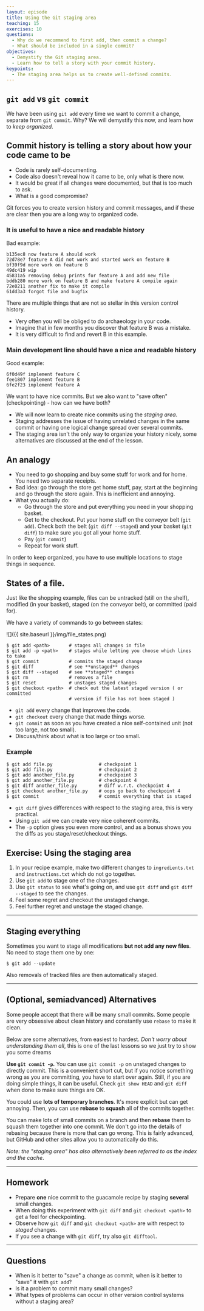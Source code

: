 ```yaml
---
layout: episode
title: Using the Git staging area
teaching: 15
exercises: 10
questions:
  - Why do we recommend to first add, then commit a change?
  - What should be included in a single commit?
objectives:
  - Demystify the Git staging area.
  - Learn how to tell a story with your commit history.
keypoints:
  - The staging area helps us to create well-defined commits.
---
```


## `git add` vs `git commit`

We have been using `git add` every time we want to
commit a change, separate from `git commit`.  Why?  We will demystify this now,
and learn how to *keep organized*.


## Commit history is telling a story about how your code came to be

- Code is rarely self-documenting.
- Code also doesn't reveal how it came to be, only what is there now.
- It would be great if all changes were documented, but that is too much to ask.
- What is a good compromise?  

Git forces you to create version history and commit messages, 
and if these are clear then you are a long way to organized code.  


### It is useful to have a nice and readable history

Bad example:

```shell
b135ec8 now feature A should work
72d78e7 feature A did not work and started work on feature B
bf39f9d more work on feature B
49dc419 wip
45831a5 removing debug prints for feature A and add new file
bddb280 more work on feature B and make feature A compile again
72e0211 another fix to make it compile
61dd3a3 forgot file and bugfix
```

There are multiple things that are not so stellar in this version control
history.


- Very often you will be obliged to do archaeology in your code.
- Imagine that in few months you discover that feature B was a mistake.
- It is very difficult to find and revert B in this example.


### Main development line should have a nice and readable history

Good example:

```shell
6f0d49f implement feature C
fee1807 implement feature B
6fe2f23 implement feature A
```

We want to have nice commits.  But we also want to "save often"
(checkpointing) - how can we have both?

- We will now learn to create nice commits using the *staging area*. 
- Staging addresses the issue of having unrelated changes in the same
commit or having one logical change spread over several commits.
- The staging area isn't the only way to organize your history nicely, some alternatives are discussed at the end of the lesson.


## An analogy

- You need to go shopping and buy some stuff for work and for home.
  You need two separate receipts.
- Bad idea: go through the store get home stuff, pay, start at the
  beginning and go through the store again.  This is inefficient and
  annoying.
- What you actually do:
  - Go through the store and put everything you need in your shopping
    basket.
  - Get to the checkout.  Put your home stuff on the conveyor belt
    (`git add`).  Check both the belt (`git diff --staged`) and your
    basket (`git diff`) to make sure you got all your home stuff.
  - Pay (`git commit`)
  - Repeat for work stuff.

In order to keep organized, you have to use multiple locations to
stage things in sequence.


## States of a file.

Just like the shopping example, files can be untracked (still on the
shelf), modified (in your basket), staged (on the conveyor belt), or
committed (paid for).

We have a variety of commands to go between states:

![]({{ site.baseurl }}/img/file_states.png)

```shell
$ git add <path>       # stages all changes in file
$ git add -p <path>    # stages while letting you choose which lines to take
$ git commit           # commits the staged change
$ git diff             # see **unstaged** changes
$ git diff --staged    # see **staged** changes
$ git rm               # removes a file
$ git reset            # unstages staged changes
$ git checkout <path>  # check out the latest staged version ( or committed
                       # version if file has not been staged )
```

- `git add` every change that improves the code.
- `git checkout` every change that made things worse.
- `git commit` as soon as you have created a nice self-contained unit (not too large, not too small).
- Discuss/think about what is too large or too small.


### Example

```shell
$ git add file.py                 # checkpoint 1
$ git add file.py                 # checkpoint 2
$ git add another_file.py         # checkpoint 3
$ git add another_file.py         # checkpoint 4
$ git diff another_file.py        # diff w.r.t. checkpoint 4
$ git checkout another_file.py    # oops go back to checkpoint 4
$ git commit                      # commit everything that is staged
```

- `git diff` gives differences with respect to the staging area, this is very practical.
- Using `git add` we can create very nice coherent commits.
- The `-p` option gives you even more control, and as a bonus shows you the diffs as you stage/reset/checkout things.


## Exercise: Using the staging area

1. In your recipe example, make two different changes to
  `ingredients.txt` and `instructions.txt` which do not go together.
2. Use `git add` to stage one of the changes.
3. Use `git status` to see what's going on, and use `git diff` and `git diff --staged` to see the changes.
4. Feel some regret and checkout the unstaged change.
5. Feel further regret and unstage the staged change.

---

## Staging everything

Sometimes you want to stage all modifications **but not add any new files**.
No need to stage them one by one:

```shell
$ git add --update
```

Also removals of tracked files are then automatically staged.

---

## (Optional, semiadvanced) Alternatives

Some people accept that there will be many small commits.  Some people
are very obsessive about clean history and constantly use `rebase` to
make it clean.

Below are some alternatives, from easiest to hardest.  *Don't worry
about understanding them all*, this is one of the last lessons so we
just try to show you some dreams

**Use `git commit -p`.**
You can use `git commit -p` on unstaged changes to directly commit.
This is a convenient short cut, but if you notice something wrong as
you are committing, you have to start over again.  Still, if you are
doing simple things, it can be useful.  Check `git show HEAD` and `git
diff` when done to make sure things are OK.

You could use **lots of temporary branches**.  It's more explicit but
can get annoying.  Then, you can use **rebase** to **squash** all of
the commits together.

You can make lots of small commits on a branch and then **rebase**
them to squash them together into one commit.  We don't go into the
details of rebasing because there is more that can go wrong.  This is
fairly advanced, but GitHub and other sites allow you to automatically
do this.

*Note: the "staging area" has also alternatively been referred to as
the index and the cache*.

---

## Homework

- Prepare **one** nice commit to the guacamole recipe by staging **several** small changes.
- When doing this experiment with `git diff` and `git checkout <path>` to get a feel for checkpointing.
- Observe how `git diff` and `git checkout <path>` are with respect to *staged* changes.
- If you see a change with `git diff`, try also `git difftool`.

---

## Questions

- When is it better to "save" a change as commit, when is it better to "save" it with `git add`?
- Is it a problem to commit many small changes?
- What types of problems can occur in other version control systems without a staging area?
